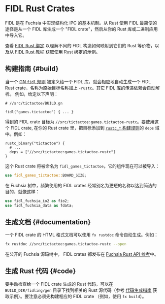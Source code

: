 
<!--
# FIDL Rust Crates

FIDL is the primary mechanism for structured IPC within Fuchsia. The easiest
way to use FIDL from Rust is by generating a "FIDL crate" from a FIDL library
and then importing it from your Rust library or binary.

See [the FIDL Rust bindings](/docs/reference/fidl/bindings/rust-bindings.md) to
understand how different FIDL constructs map into their Rust equivalents, and
[the FIDL Rust tutorials][tutorials] for examples on using the Rust
bindings.
-->

# FIDL Rust Crates

FIDL 是在 Fuchsia 中实现结构化 IPC 的基本机制。从 Rust 使用 FIDL 最简便的途径是从一个 FIDL 库生成一个 "FIDL crate"，然后从你的 Rust 库或二进制应用中导入它。

查看 [FIDL Rust 绑定](/reference/fidl/bindings/rust-bindings.md) 以理解不同的 FIDL 构造如何映射到它们的 Rust 等价物，以及从 [FIDL Rust 教程][tutorials] 获取使用 Rust 绑定的示例。

<!--
## Build Instructions {#build}


When a [GN `fidl` rule](/build/fidl/fidl.gni) is defined for a FIDL library,
a correspoding FIDL Rust crate is automatically generated under
the original target name appended with `-rustc`. Transitive dependencies on
other FIDL libraries are resolved automatically.
For example, given the declaration:

```gn
# //src/tictactoe/BUILD.gn

fidl("games.tictactoe") { ... }
```
-->

## 构建指南 {#build}

当一个 [GN `fidl` 规则](/build/fidl/fidl.gni) 被定义给一个 FIDL 库，就会相应地自动生成一个 FIDL Rust crate，名称为原始目标名称加上 `-rustc`。其它 FIDL 库的传递依赖会自动解析。
例如，给定以下声明：

```gn
# //src/tictactoe/BUILD.gn

fidl("games.tictactoe") { ... }
```

<!--
The FIDL crate target is
`//src/tictactoe:games.tictactoe-rustc`. To use the FIDL crate,
add the target to the `deps` field of the
[`rustc_*` build rule](/docs/development/languages/rust/README.md#build)
for your Rust crate. For example:

```gn
rustc_binary("tictactoe") {
  # ...
  deps = ["//src/tictactoe:games.tictactoe-rustc"]
}
```
-->

得到的 FIDL crate 目标为 `//src/tictactoe:games.tictactoe-rustc`。要使用这个 FIDL crate, 在你的 Rust crate 里，把目标添加到 [`rustc_*` 构建规则](/development/languages/rust/README.md#build)的 `deps` 域中。例如：

```gn
rustc_binary("tictactoe") {
  # ...
  deps = ["//src/tictactoe:games.tictactoe-rustc"]
}
```

<!--
The Rust crate will be named `fidl_games_tictactoe` and its items can now be
imported:

```rust
use fidl_games_tictactoe::BOARD_SIZE;
```

In the Fuchsia tree, frequently used FIDL crates are often aliased to
a shorter name for brevity, like so:

```rust
use fidl_fuchsia_io2 as fio2;
use fidl_fuchsia_data as fdata;
```
-->

这个 Rust crate 将被命名为 `fidl_games_tictactoe`，它的组件现在可以被导入：

```rust
use fidl_games_tictactoe::BOARD_SIZE;
```

在 Fuchsia 树中，频繁使用的 FIDL crates 经常别名为更短的名称以达到简洁的目的，就像这样：

```rust
use fidl_fuchsia_io2 as fio2;
use fidl_fuchsia_data as fdata;
```

<!--
## Generated Documentation {#documentation}

Documentation in HTML format can be automatically
generated for a FIDL crate using the `fx rustdoc` command. For example:

```bash
fx rustdoc //src/tictactoe:games.tictactoe-rustc --open
```

FIDL crates in the public Fuchsia source tree are published in the
[Fuchsia Rust API reference](https://fuchsia-docs.firebaseapp.com/rust/).
-->

## 生成文档 {#documentation}

一个 FIDL crate 的 HTML 格式文档可以使用 `fx rustdoc` 命令自动生成。例如：

```bash
fx rustdoc //src/tictactoe:games.tictactoe-rustc --open
```

在公开的 Fuchsia 源码树中， FIDL crates 都发布在 [Fuchsia Rust API 参考](https://fuchsia-docs.firebaseapp.com/rust/)中。

<!--
## Generated Rust Code {#code}

To manually inspect the generated Rust code for a FIDL crate, the Rust
source files are available under the `BUILD_DIR/fidling/gen` (refer to the
[Generated code guide][generated-code] for an example). Note that
the FIDL crate must first have been built (e.g. using `fx build`).
-->

## 生成 Rust 代码 {#code}

要手动检查给一个 FIDL crate 生成的 Rust 代码，可以在 `BUILD_DIR/fidling/gen` 目录下找到相关的 Rust 源代码（参考 [代码生成指南][generated-code] 获取示例）。要注意必须先构建相应的 FIDL crate （例如，使用 `fx build`）。

<!-- xrefs -->
[generated-code]: /development/languages/fidl/guides/generated-code.md#rust
[tutorials]: /development/languages/fidl/tutorials/rust
